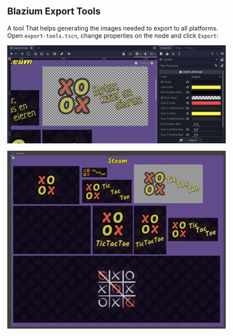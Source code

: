 ## Blazium Export Tools

A tool That helps generating the images needed to export to all platforms. Open `export-tools.tscn`, change properties on the node and click `Export`:

![editor preview](docs/editor-preview.png)

![steam example](docs/steam-example.png)
